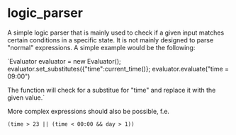 # logic_parser
A simple logic parser that is mainly used to check if a given input matches certain conditions in a specific state.
It is not mainly designed to parse "normal" expressions.
A simple example would be the following: 

`Evaluator evaluator = new Evaluator();
evaluator.set_substitutes({"time":current_time()};
evaluator.evaluate("time = 09:00")

The function will check for a substitue for "time" and replace it with the given value.` 

More complex expressions should also be possible, f.e.

`(time > 23 || (time < 00:00 && day > 1))`  
